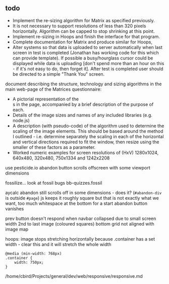 ## todo

* Implement the re-sizing algorithm for Matrix as specified previously.
* It is not necessary to support resolutions of less than 320 pixels horizontally. Algorithm can be capped to stop shrinking at this point.
* Implement re-sizing in Hoops and finish the interface for that program.
* Complete documentation for Matrix and produce similar for Hoops,
* Alter systems so that data is uploaded to server automatically when last screen in test is completed (Jonathan has working code for this which can provide template).  If possible a busy/hourglass cursor could be displayed while data is uploading [don't spend more than an hour on this - if it's not easy to do, then forget it].  After test is completed user should be directed to a simple "Thank You" screen.

document describing the structure, technology and sizing algorithms in the main web-page of the Matrices questionnaire:
* A pictorial representation of the <div>s in the page, accompanied by a brief description of the purpose of each.
* Details of the image sizes and names of any included libraries (e.g. node.js)
* A description (with pseudo-code) of the algorithm used to determine the scaling of the image elements. This should be based around the method I outlined - i.e. determine separately the scaling in each of the horizontal and vertical directions required to fit the window, then resize using the smaller of these factors as a parameter.
* Worked numeric examples for screen resolutions of (HxV) 1280x1024, 640x480, 320x480, 750x1334 and 1242x2208

use pesticide.io
abandon button scrolls offscreen with some viewport dimensions

fossilize... 
look at fossil bugs bb-quizzes.fossil

aycalc
    abandon still scrolls off in some dimensions - does it? (`#abandon-div` is outside `#page`)
    js keeps it roughly square but that is not exactly what we want, too much whitespace at the bottom for a start
    abandon button vanishes


prev button doesn't respond when navbar collapsed due to small screen width
2nd to last image (coloured squares) bottom grid not aligned with image map

hoops: image stops stretching horizontally because .container has a set width - clear this and it will stretch the whole width

    @media (min-width: 768px)
    .container {
        width: 750px;
    }

/home/cbird/Projects/general/dev/web/responsive/responsive.md